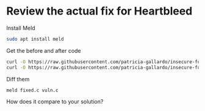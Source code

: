 # Review the actual fix for Heartbleed

Install Meld

~~~~bash
sudo apt install meld
~~~~

Get the before and after code

~~~~bash
curl -O https://raw.githubusercontent.com/patricia-gallardo/insecure-fuzz/master/fixes/heartbleed/fixed.c
curl -O https://raw.githubusercontent.com/patricia-gallardo/insecure-fuzz/master/fixes/heartbleed/vuln.c
~~~~

Diff them

~~~~bash
meld fixed.c vuln.c
~~~~

How does it compare to your solution?
